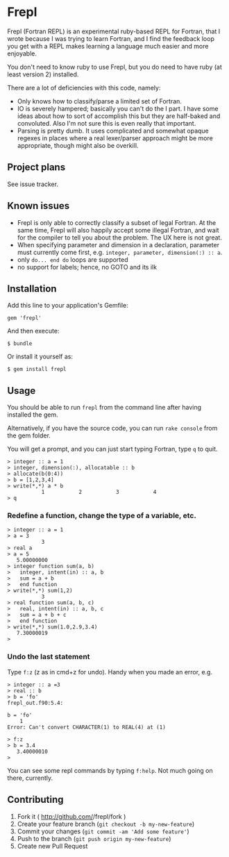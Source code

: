 # Frepl

Frepl (Fortran REPL) is an experimental ruby-based REPL for Fortran,
that I wrote because I was trying to learn Fortran, and I find the feedback
loop you get with a REPL makes learning a language much easier and more
enjoyable.

You don't need to know ruby to use Frepl, but you do need to have ruby (at least version 2)
installed.

There are a lot of deficiencies with this code, namely:

* Only knows how to classify/parse a limited set of Fortran.
* IO is severely hampered; basically you can't do the I part.
I have some ideas about how to sort of accomplish this but
they are half-baked and convoluted. Also I'm not sure this is
even really that important.
* Parsing is pretty dumb. It uses complicated and somewhat opaque regexes in places
where a real lexer/parser approach might be more appropriate, though might also be
overkill.

## Project plans

See issue tracker.

## Known issues

* Frepl is only able to correctly classify a subset of legal Fortran. At the same time,
Frepl will also happily accept some illegal Fortran, and wait for the compiler to tell you
about the problem. The UX here is not great.
* When specifying parameter and dimension in a declaration, parameter must currently come first,
e.g. `integer, parameter, dimension(:) :: a`.
* only `do... end do` loops are supported
* no support for labels; hence, no GOTO and its ilk

## Installation

Add this line to your application's Gemfile:

    gem 'frepl'

And then execute:

    $ bundle

Or install it yourself as:

    $ gem install frepl

## Usage

You should be able to run `frepl` from the command line after having installed the gem.

Alternatively, if you have the source code, you can run `rake console` from the gem folder.

You will get a prompt, and you can just start typing Fortran, type `q` to quit.

```
> integer :: a = 1
> integer, dimension(:), allocatable :: b
> allocate(b(0:4))
> b = [1,2,3,4]
> write(*,*) a * b
           1           2           3           4
> q
```

### Redefine a function, change the type of a variable, etc.

```
> integer :: a = 1
> a = 3
           3
> real a
> a = 5
   5.00000000
> integer function sum(a, b)
>   integer, intent(in) :: a, b
>   sum = a + b
>   end function
> write(*,*) sum(1,2)
           3
> real function sum(a, b, c)
>   real, intent(in) :: a, b, c
>   sum = a + b + c
>   end function
> write(*,*) sum(1.0,2.9,3.4)
   7.30000019
>
```

### Undo the last statement

Type `f:z` (z as in cmd+z for undo). Handy when you made an error, e.g.

```
> integer :: a =3
> real :: b
> b = 'fo'
frepl_out.f90:5.4:

b = 'fo'
    1
Error: Can't convert CHARACTER(1) to REAL(4) at (1)

> f:z
> b = 3.4
   3.40000010
>
```

You can see some repl commands by typing `f:help`. Not much going on there, currently.

## Contributing

1. Fork it ( http://github.com/<my-github-username>/frepl/fork )
2. Create your feature branch (`git checkout -b my-new-feature`)
3. Commit your changes (`git commit -am 'Add some feature'`)
4. Push to the branch (`git push origin my-new-feature`)
5. Create new Pull Request
